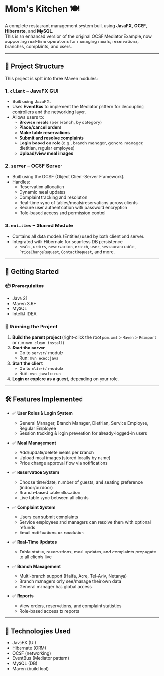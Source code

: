# Mom's Kitchen 🍽️

A complete restaurant management system built using **JavaFX**, **OCSF**, **Hibernate**, and **MySQL**.  
This is an enhanced version of the original OCSF Mediator Example, now supporting real-time operations for managing meals, reservations, branches, complaints, and users.

---

## 🧩 Project Structure

This project is split into three Maven modules:

### 1. `client` – JavaFX GUI  
- Built using JavaFX.
- Uses **EventBus** to implement the Mediator pattern for decoupling controllers and the networking layer.
- Allows users to:
  - **Browse meals** (per branch, by category)
  - **Place/cancel orders**
  - **Make table reservations**
  - **Submit and resolve complaints**
  - **Login based on role** (e.g., branch manager, general manager, dietitian, regular employee)
  - **Upload/view meal images**

### 2. `server` – OCSF Server  
- Built using the OCSF (Object Client-Server Framework).
- Handles:
  - Reservation allocation
  - Dynamic meal updates
  - Complaint tracking and resolution
  - Real-time sync of tables/meals/reservations across clients
  - Secure user authentication with password encryption
  - Role-based access and permission control

### 3. `entities` – Shared Module  
- Contains all data models (Entities) used by both client and server.
- Integrated with Hibernate for seamless DB persistence:
  - `Meals`, `Orders`, `Reservation`, `Branch`, `User`, `RestaurantTable`, `PriceChangeRequest`, `ContactRequest`, and more.

---

## 🚀 Getting Started

### 📦 Prerequisites
- Java 21
- Maven 3.6+
- MySQL 
- IntelliJ IDEA 

### 🔧 Running the Project

1. **Build the parent project** (right-click the root `pom.xml` > `Maven` > `Reimport` or run `mvn clean install`)
2. **Start the server**  
   - Go to `server/` module  
   - Run: `mvn exec:java`
3. **Start the client**  
   - Go to `client/` module  
   - Run: `mvn javafx:run`
4. **Login or explore as a guest**, depending on your role.

---

## 🛠️ Features Implemented

- ✅ **User Roles & Login System**
  - General Manager, Branch Manager, Dietitian, Service Employee, Regular Employee
  - Session tracking & login prevention for already-logged-in users

- ✅ **Meal Management**
  - Add/update/delete meals per branch
  - Upload meal images (stored locally by name)
  - Price change approval flow via notifications

- ✅ **Reservation System**
  - Choose time/date, number of guests, and seating preference (indoor/outdoor)
  - Branch-based table allocation
  - Live table sync between all clients

- ✅ **Complaint System**
  - Users can submit complaints
  - Service employees and managers can resolve them with optional refunds
  - Email notifications on resolution

- ✅ **Real-Time Updates**
  - Table status, reservations, meal updates, and complaints propagate to all clients live

- ✅ **Branch Management**
  - Multi-branch support (Haifa, Acre, Tel-Aviv, Netanya)
  - Branch managers only see/manage their own data
  - General manager has global access

- ✅ **Reports**
  - View orders, reservations, and complaint statistics
  - Role-based access to reports

---

## 🧠 Technologies Used

- JavaFX (UI)
- Hibernate (ORM)
- OCSF (networking)
- EventBus (Mediator pattern)
- MySQL (DB)
- Maven (build tool)
